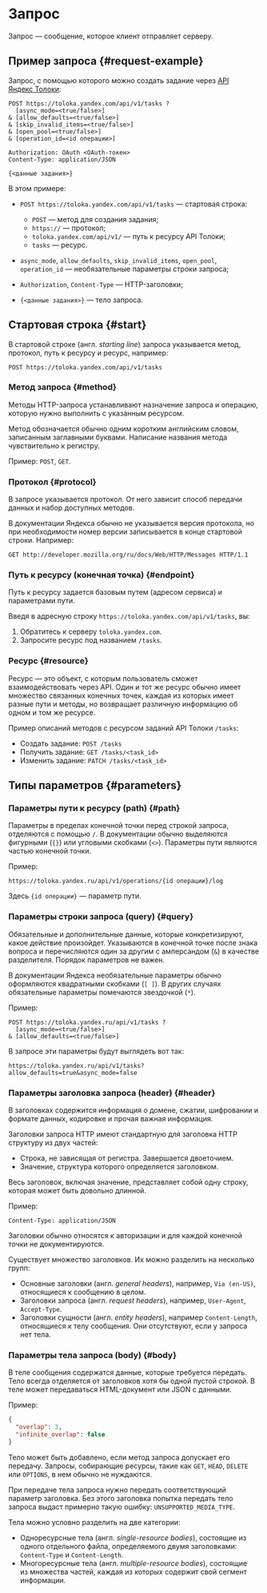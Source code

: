 # Запрос

Запрос — сообщение, которое клиент отправляет серверу.

## Пример запроса {#request-example}

Запрос, с помощью которого можно создать задание через [API Яндекс&#160;Толоки](https://yandex.ru/dev/toloka/doc/concepts/create-task.html):

```
POST https://toloka.yandex.com/api/v1/tasks ?
  [async_mode=<true/false>]
& [allow_defaults=<true/false>]
& [skip_invalid_items=<true/false>]
& [open_pool=<true/false>]
& [operation_id=<id операции>]

Authorization: OAuth <OAuth-токен>
Content-Type: application/JSON

{<данные задания>}
```

В этом примере:
- `POST https://toloka.yandex.com/api/v1/tasks` — стартовая строка:
    - `POST` — метод для создания задания;
    - `https://` — протокол;
    - `toloka.yandex.com/api/v1/` — путь к ресурсу API Толоки;
    - `tasks` — ресурс.
    
- `async_mode`, `allow_defaults`, `skip_invalid_items`, `open_pool`, `operation_id` — необязательные параметры строки запроса;
- `Authorization`, `Content-Type` — HTTP-заголовки;
- `{<данные задания>}` — тело запроса.


## Стартовая строка {#start}

В стартовой строке (англ. _starting line_) запроса указывается метод, протокол, путь к ресурсу и ресурс, например:

```
POST https://toloka.yandex.com/api/v1/tasks
```

### Метод запроса {#method}

Методы HTTP-запроса устанавливают назначение запроса и операцию, которую нужно выполнить с указанным ресурсом. 

Метод обозначается обычно одним коротким английским словом, записанным заглавными буквами. Написание названия метода чувствительно к регистру.

Пример: `POST`, `GET`.


### Протокол {#protocol}

В запросе указывается протокол. От него зависит способ передачи данных и набор доступных методов.

В документации Яндекса обычно не указывается версия протокола, но при необходимости номер версии записывается в конце стартовой строки. Например: 
```
GET http://developer.mozilla.org/ru/docs/Web/HTTP/Messages HTTP/1.1
```


### Путь к ресурсу (конечная точка) {#endpoint}

Путь к ресурсу задается базовым путем (адресом сервиса) и параметрами пути.

Введя в адресную строку `https://toloka.yandex.com/api/v1/tasks`, вы:

1. Обратитесь к серверу `toloka.yandex.com`.
2. Запросите ресурс под названием `/tasks`.

### Ресурс {#resource}

Ресурс — это объект, с которым пользователь сможет взаимодействовать через API. Один и тот же ресурс обычно имеет множество связанных конечных точек, каждая из которых имеет разные пути и методы, но возвращает различную информацию об одном и том же ресурсе.

Пример описаний методов с ресурсом заданий API Толоки `/tasks`:
- Создать задание: `POST /tasks`
- Получить задание: `GET /tasks/<task_id>`
- Изменить задание: `PATCH /tasks/<task_id>`


## Типы параметров {#parameters}

### Параметры пути к ресурсу (path) {#path}

Параметры в пределах конечной точки перед строкой запроса, отделяются с помощью `/`. В документации обычно выделяются фигурными (`{}`) или угловыми скобками (`<>`). Параметры пути являются частью конечной точки.

Пример:

```
https://toloka.yandex.ru/api/v1/operations/{id операции}/log
```

Здесь `{id операции}` — параметр пути.

### Параметры строки запроса (query) {#query}

Обязательные и дополнительные данные, которые конкретизируют, какое действие произойдет. Указываются в конечной точке после знака вопроса и перечисляются один за другим с амперсандом (`&`) в качестве разделителя. Порядок параметров не важен.

В документации Яндекса необязательные параметры обычно оформляются квадратными скобками (`[ ]`). В других случаях обязательные параметры помечаются звездочкой (`*`).


Пример:

```
POST https://toloka.yandex.ru/api/v1/tasks ?
  [async_mode=<true/false>]
& [allow_defaults=<true/false>]                      
```

В запросе эти параметры будут выглядеть вот так:

```
https://toloka.yandex.ru/api/v1/tasks?allow_defaults=true&async_mode=false
```

### Параметры заголовка запроса (header) {#header}

В заголовках содержится информация о домене, сжатии, шифровании и формате данных, кодировке и прочая важная информация.

Заголовки запроса HTTP имеют стандартную для заголовка HTTP структуру из двух частей: 
* Строка, не зависящая от регистра. Завершается двоеточием.
* Значение, структура которого определяется заголовком. 
  
Весь заголовок, включая значение, представляет собой одну строку, которая может быть довольно длинной.

Пример:

```
Content-Type: application/JSON
```

Заголовки обычно относятся к авторизации и для каждой конечной точки не документируются.

Существует множество заголовков. Их можно разделить на несколько групп:

- Основные заголовки (англ. _general headers_), например, `Via (en-US)`, относящиеся к сообщению в целом.
- Заголовки запроса (англ. _request headers_), например, `User-Agent`, `Accept-Type`.
- Заголовки сущности (англ. _entity headers_), например `Content-Length`, относящиеся к телу сообщения. Они отсутствуют, если у запроса нет тела.

### Параметры тела запроса (body) {#body}

В теле сообщения содержатся данные, которые требуется передать. Тело всегда отделяется от заголовков хотя бы одной пустой строкой. В теле может передаваться HTML-документ или JSON с данными.

Пример:

```json
{
  "overlap": 3,
  "infinite_overlap": false
}                      
```

Тело может быть добавлено, если метод запроса допускает его передачу. Запросы, собирающие ресурсы, такие как `GET`, `HEAD`, `DELETE` или `OPTIONS`, в нем обычно не нуждаются.

При передаче тела запроса нужно передать соответствующий параметр заголовка. Без этого заголовка попытка передать тело запроса выдаст примерно такую ошибку: `UNSUPPORTED_MEDIA_TYPE`.

Тела можно условно разделить на две категории:

- Одноресурсные тела (англ. _single-resource bodies_), состоящие из одного отдельного файла, определяемого двумя заголовками: `Content-Type` и `Content-Length`.
- Многоресурсные тела (англ. _multiple-resource bodies_), состоящие из множества частей, каждая из которых содержит свой сегмент информации.

